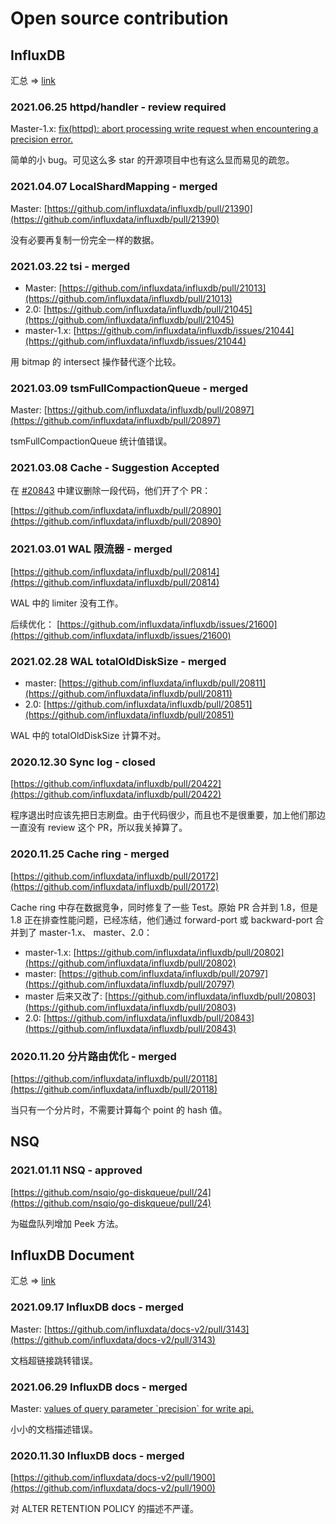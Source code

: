 # Open source contribution

## InfluxDB

汇总 =&gt; [link](https://github.com/influxdata/influxdb/pulls?q=is%3Apr+author%3AStoneYunZhao+)



### 2021.06.25 httpd/handler - review required

Master-1.x: [fix\(httpd\): abort processing write request when encountering a precision error.](https://github.com/influxdata/influxdb/pull/21746)

简单的小 bug。可见这么多 star 的开源项目中也有这么显而易见的疏忽。

### 2021.04.07 LocalShardMapping - merged

Master: [https://github.com/influxdata/influxdb/pull/21390](https://github.com/influxdata/influxdb/pull/21390)

没有必要再复制一份完全一样的数据。

### 2021.03.22 tsi - merged

* Master: [https://github.com/influxdata/influxdb/pull/21013](https://github.com/influxdata/influxdb/pull/21013)
* 2.0: [https://github.com/influxdata/influxdb/pull/21045](https://github.com/influxdata/influxdb/pull/21045)
* master-1.x: [https://github.com/influxdata/influxdb/issues/21044](https://github.com/influxdata/influxdb/issues/21044)

用 bitmap 的 intersect 操作替代逐个比较。

### 2021.03.09 tsmFullCompactionQueue - merged

Master: [https://github.com/influxdata/influxdb/pull/20897](https://github.com/influxdata/influxdb/pull/20897)

tsmFullCompactionQueue 统计值错误。

### 2021.03.08 Cache - Suggestion Accepted

在 [\#20843](https://github.com/influxdata/influxdb/pull/20843) 中建议删除一段代码，他们开了个 PR：

[https://github.com/influxdata/influxdb/pull/20890](https://github.com/influxdata/influxdb/pull/20890)

### 2021.03.01 WAL 限流器 - merged

[https://github.com/influxdata/influxdb/pull/20814](https://github.com/influxdata/influxdb/pull/20814)

WAL 中的 limiter 没有工作。

后续优化： [https://github.com/influxdata/influxdb/issues/21600](https://github.com/influxdata/influxdb/issues/21600)

### 2021.02.28 WAL totalOldDiskSize - merged

* master: [https://github.com/influxdata/influxdb/pull/20811](https://github.com/influxdata/influxdb/pull/20811)
* 2.0: [https://github.com/influxdata/influxdb/pull/20851](https://github.com/influxdata/influxdb/pull/20851)

WAL 中的 totalOldDiskSize 计算不对。

### 2020.12.30 Sync log - closed

[https://github.com/influxdata/influxdb/pull/20422](https://github.com/influxdata/influxdb/pull/20422)

程序退出时应该先把日志刷盘。由于代码很少，而且也不是很重要，加上他们那边一直没有 review 这个 PR，所以我关掉算了。

### 2020.11.25 Cache ring - merged

[https://github.com/influxdata/influxdb/pull/20172](https://github.com/influxdata/influxdb/pull/20172)

Cache ring 中存在数据竞争，同时修复了一些 Test。原始 PR 合并到 1.8，但是 1.8 正在排查性能问题，已经冻结，他们通过 forward-port 或 backward-port 合并到了 master-1.x、 master、2.0：

* master-1.x: [https://github.com/influxdata/influxdb/pull/20802](https://github.com/influxdata/influxdb/pull/20802)
* master: [https://github.com/influxdata/influxdb/pull/20797](https://github.com/influxdata/influxdb/pull/20797)
* master 后来又改了: [https://github.com/influxdata/influxdb/pull/20803](https://github.com/influxdata/influxdb/pull/20803)
* 2.0: [https://github.com/influxdata/influxdb/pull/20843](https://github.com/influxdata/influxdb/pull/20843)

### 2020.11.20 分片路由优化 - merged

[https://github.com/influxdata/influxdb/pull/20118](https://github.com/influxdata/influxdb/pull/20118)

当只有一个分片时，不需要计算每个 point 的 hash 值。

## NSQ

### 2021.01.11 NSQ - approved

[https://github.com/nsqio/go-diskqueue/pull/24](https://github.com/nsqio/go-diskqueue/pull/24)

为磁盘队列增加 Peek 方法。

## InfluxDB Document

汇总 =&gt; [link](https://github.com/influxdata/docs-v2/pulls?q=+is%3Apr+author%3AStoneYunZhao+)

### 2021.09.17 InfluxDB docs - merged

Master: [https://github.com/influxdata/docs-v2/pull/3143](https://github.com/influxdata/docs-v2/pull/3143)

文档超链接跳转错误。

### 2021.06.29 InfluxDB docs - merged

Master: [values of query parameter \`precision\` for write api.](https://github.com/influxdata/docs-v2/pull/2792)

小小的文档描述错误。

### 2020.11.30 InfluxDB docs - merged

[https://github.com/influxdata/docs-v2/pull/1900](https://github.com/influxdata/docs-v2/pull/1900)

对 ALTER RETENTION POLICY 的描述不严谨。

